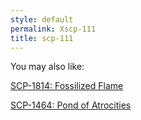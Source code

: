 ```yaml
---
style: default
permalink: Xscp-111
title: scp-111
---
```

You may also like:

[SCP-1814: Fossilized Flame](http://scp-wiki.net/scp-1814)

[SCP-1464: Pond of Atrocities](http://scp-wiki.net/scp-1464)
